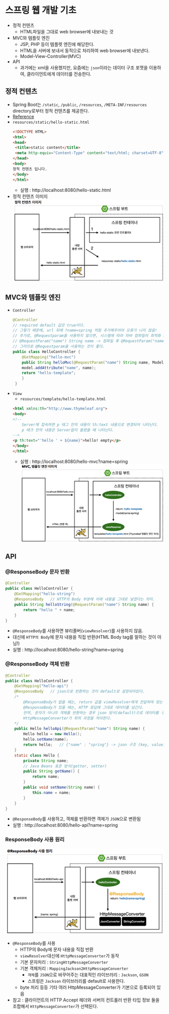 # 스프링 웹 개발 기초
- 정적 컨텐츠
    - HTML파일을 그대로 web browser에 내보내는 것
- MVC와 템플릿 엔진
    - JSP, PHP 등이 템플렛 엔진에 해당한다.
    - HTML을 서버에 보내서 동적으로 처리하여 web browser에 내보낸다.
    - Model-View-Controller(MVC)
- API
    - 과거에는 xml을 사용했지만, 요즘에는 `json`이라는 데이터 구조 포맷을 이용하여, 클라이언트에게 데이터를 전송한다.

## 정적 컨텐츠
- Spring Boot는 `/static`, `/public`, `/resources`, `/META-INF/resources` directory로부터 정적 컨텐츠를 제공한다.
- [Reference](https://docs.spring.io/spring-boot/docs/2.3.1.RELEASE/reference/html/spring-boot-features.html#boot-features-spring-mvc-static-content)
- `resources/static/hello-static.html`
    ```html
    <!DOCTYPE HTML>
    <html>
    <head>
     <title>static content</title>
     <meta http-equiv="Content-Type" content="text/html; charset=UTF-8" />
    </head>
    <body>
    정적 컨텐츠 입니다.
    </body>
    </html>
    ```
    - 실행 : http://localhost:8080/hello-static.html
- 정적 컨텐츠 이미지
![](imgs/1.PNG)

## MVC와 템플릿 엔진
- `Controller`
    ```java
    @Controller
    // required default 값은 true이다.
    // 그렇기 때문에, url 뒤에 ?name=spring 처럼 추가해주어야 오류가 나지 않음!
    // 추가로, @Requestparam을 사용하지 않으면, 시스템에 따라 자바 컴파일러 최적화 옵션에 의해 컴파일 시점에 name 이라는 변수가 사라지기 때문에, 받을 수가 없게 된다.
    // @RequestParam("name") String name -> 컴파일 후 @RequestParam("name") String x01
    // 그러므로 @Requestparam을 사용하는 것이 좋다.
    public class HelloController {
        @GetMapping("hello-mvc")
        public String helloMvc(@RequestParam("name") String name, Model model) {
        model.addAttribute("name", name);
        return "hello-template";
        }
     }
    ```
- `View`
    - `resources/template/hello-template.html`
    ```html
    <html xmlns:th="http://www.thymeleaf.org">
    <body>
    <!--
        Server에 접속하면 p 태그 안의 내용이 th:text 내용으로 변경되어 나타난다.
        p 태크 안의 내용은 Server없이 돌렸을 때 나타난다.
    -->
    <p th:text="'hello ' + ${name}">hello! empty</p>
    </body>
    </html>
    ```
    - 실행 : http://localhost:8080/hello-mvc?name=spring
![](imgs/2.PNG)

## API
### @ResponseBody 문자 반환
```java
@Controller
public class HelloController { 
    @GetMapping("hello-string")
    @ResponseBody   // HTTP의 Body 부분에 아래 내용을 그대로 넣겠다는 의미.
    public String helloString(@RequestParam("name") String name) {
        return "hello " + name; 
    }
}
```
- `@ResponseBody`를 사용하면 뷰리졸버(`viewResolver`)를 사용하지 않음.
- 대신에 `HTTP의 Body`에 문자 내용을 직접 반환(HTML Body tag를 말하는 것이 아님!)
- 실행 : http://localhost:8080/hello-string?name=spring

### @ResponseBody 객체 반환
```java
@Controller
public class HelloController {
    @GetMapping("hello-api")
    @ResponseBody   // json으로 반환하는 것이 default로 설정되어있다.
    /*
        @ResponseBody가 없을 때는, return 값을 viewResolver에게 전달하여 맞는 template을 찾아서 반환한다.
        @ResponseBody가 있을 때는, HTTP 응답에 그대로 데이터를 넘긴다.
        만약, 문자가 아니라 객체를 반환하는 경우 json 방식(default)으로 데이터를 구성해서 HTTP 응답에 반환한다.
        HttpMessageConverter가 위의 과정을 처리한다.
    */
    public Hello helloApi(@RequestParam("name") String name) {
        Hello hello = new Hello();
        hello.setName(name);
        return hello;   // {"name" : "spring"} -> json 구조 (key, value)
    }
    static class Hello {
        private String name;
        // Java Beans 표준 방식(getter, setter)
        public String getName() {
            return name;
        }
        public void setName(String name) {
            this.name = name;
        }
    }
}
```
- `@ResponseBody`를 사용하고, 객체를 반환하면 객체가 `JSON`으로 변환됨
- 실행 : http://localhost:8080/hello-api?name=spring

### ResponseBody 사용 원리
![](imgs/3.PNG)
- `@ResponseBody`를 사용
    - HTTP의 Body에 문자 내용을 직접 반환
    - `viewResolver`대신에 `HttpMessageConverter`가 동작
    - 기본 문자처리 : `StringHttpMessageConverter`
    - 기본 객체처리 : `MappingJackson2HttpMessageConverter`
        - `객체`를 `JSON`으로 바꾸어주는 대표적인 라이브러리 : `Jackson`, `GSON`
        - 스프링은 `Jackson` 라이브러리를 default로 사용한다.
    - byte 처리 등등 기타 여러 HttpMessageConverter가 기본으로 등록되어 있음
- 참고 : 클라이언트의 HTTP Accept 헤더와 서버의 컨트롤러 반환 타입 정보 둘을 조합해서 `HttpMessageConverter`가 선택된다.